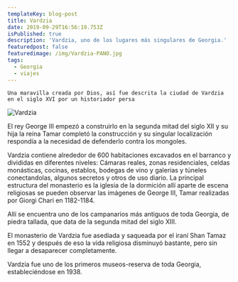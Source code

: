 ```yaml
---
templateKey: blog-post
title: Vardzia
date: 2019-09-29T16:56:19.753Z
isPublished: true
description: 'Vardzia, uno de los lugares más singulares de Georgia.'
featuredpost: false
featuredimage: /img/Vardzia-PANO.jpg
tags:
  - Georgia
  - viajes
---
```



`Una maravilla creada por Dios, así fue descrita la ciudad de Vardzia en el siglo XVI por un historiador persa`

![Vardzia](/img/Vardzia.jpg "Vardzia")

 

El rey George III empezó a construirlo en la segunda mitad del siglo XII y su hija la reina Tamar completó la construcción y su singular localización respondía a la necesidad de defenderlo contra los mongoles.

 Vardzia contiene alrededor de 600 habitaciones excavados en el barranco y divididas en diferentes niveles: Cámaras reales, zonas residenciales, celdas monásticas, cocinas, establos, bodegas de vino y galerias y túneles conectandolas, algunos secretos y otros de uso diario.
La principal estructura del monasterio es la iglesia de la dormición allí aparte de escena religiosas se pueden observar las imágenes de George III, Tamar realizadas por  Giorgi Chari en 1182-1184.

Allí se encuentra uno de los campanarios más antiguos de toda Georgia, de piedra tallada, que data de la segunda mitad del siglo XIII.

El monasterio de Vardzia fue asediada y saqueada por el iraní Shan Tamaz en 1552 y después de eso la vida religiosa disminuyó bastante, pero sin llegar a desaparecer completamente.

Vardzia fue uno de los primeros museos-reserva de toda Georgia, estableciéndose en 1938.
